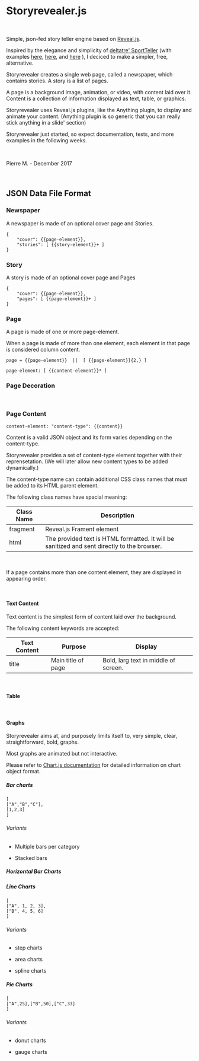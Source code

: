 Storyrevealer.js
================

 

Simple, json-fed story teller engine based on [Reveal.js](http://revealjs.com).

Inspired by the elegance and simplicity of [deltatre'
SportTeller](http://www.deltatre.com/online-solutions/sportteller/) (with
examples
[here](http://www.europeantour.com/sportteller/us-open-day-4-in-numbers.html),
[here](http://www.gaa.ie/sportteller-content/stories/1/1/55b33bda-d289-41a6-ba6e-a3e094201f36/index.html#Slide_2),
and
[here](http://www.europeantour.com/sportteller/bmw-pga-championship-day-1-in-numbers.html)
), I deciced to make a simpler, free, alternative.

Storyrevealer creates a single web page, called a newspaper, which contains
stories. A story is a list of pages.

A page is a background image, animation, or video, with content laid over it.
Content is a collection of information displayed as text, table, or graphics.

Storyrevealer uses Reveal.js plugins, like the Anything plugin, to display and
animate your content. (Anything plugin is so generic that you can really stick
anything in a slide' section)

Storyrevealer just started, so expect documentation, tests, and more examples in
the following weeks.

 

Pierre M. - December 2017

 

JSON Data File Format
---------------------

### Newspaper

A newspaper is made of an optional cover page and Stories.

~~~~~~~~~~~~~~~~~~~~~~~~~~~~~~~~~~~~~~~~~~~~~~~~~~~~~~~~~~~~~~~~~~~~~~~~~~~~~~~~
{
    "cover": {{page-element}},
    "stories": [ {{story-element}}+ ]
}
~~~~~~~~~~~~~~~~~~~~~~~~~~~~~~~~~~~~~~~~~~~~~~~~~~~~~~~~~~~~~~~~~~~~~~~~~~~~~~~~

### Story

A story is made of an optional cover page and Pages

~~~~~~~~~~~~~~~~~~~~~~~~~~~~~~~~~~~~~~~~~~~~~~~~~~~~~~~~~~~~~~~~~~~~~~~~~~~~~~~~
{
    "cover": {{page-element}},
    "pages": [ {{page-element}}+ ]
}
~~~~~~~~~~~~~~~~~~~~~~~~~~~~~~~~~~~~~~~~~~~~~~~~~~~~~~~~~~~~~~~~~~~~~~~~~~~~~~~~

### Page

A page is made of one or more page-element.

When a page is made of more than one element, each element in that page is
considered column content.

~~~~~~~~~~~~~~~~~~~~~~~~~~~~~~~~~~~~~~~~~~~~~~~~~~~~~~~~~~~~~~~~~~~~~~~~~~~~~~~~
page = {{page-element}}  ||  [ {{page-element}}{2,} ]
~~~~~~~~~~~~~~~~~~~~~~~~~~~~~~~~~~~~~~~~~~~~~~~~~~~~~~~~~~~~~~~~~~~~~~~~~~~~~~~~

~~~~~~~~~~~~~~~~~~~~~~~~~~~~~~~~~~~~~~~~~~~~~~~~~~~~~~~~~~~~~~~~~~~~~~~~~~~~~~~~
page-element: [ {{content-element}}* ]
~~~~~~~~~~~~~~~~~~~~~~~~~~~~~~~~~~~~~~~~~~~~~~~~~~~~~~~~~~~~~~~~~~~~~~~~~~~~~~~~

### Page Decoration

 

### Page Content

~~~~~~~~~~~~~~~~~~~~~~~~~~~~~~~~~~~~~~~~~~~~~~~~~~~~~~~~~~~~~~~~~~~~~~~~~~~~~~~~
content-element: "content-type": {{content}}
~~~~~~~~~~~~~~~~~~~~~~~~~~~~~~~~~~~~~~~~~~~~~~~~~~~~~~~~~~~~~~~~~~~~~~~~~~~~~~~~

Content is a valid JSON object and its form varies depending on the
content-type.

Storyrevealer provides a set of content-type element together with their
reprensetation. (We will later allow new content types to be added dynamically.)

The content-type name can contain additional CSS class names that must be added
to its HTML parent element.

The following class names have spacial meaning:

| Class Name | Description                                                                                 |
|------------|---------------------------------------------------------------------------------------------|
| fragment   | Reveal.js Frament element                                                                   |
| html       | The provided text is HTML formatted. It will be sanitized and sent directly to the browser. |

 

If a page contains more than one content element, they are displayed in
appearing order.

 

#### Text Content

Text content is the simplest form of content laid over the background.

The following content keywords are  accepted:

| Text Content | Purpose            | Display                              |
|--------------|--------------------|--------------------------------------|
| title        | Main title of page | Bold, larg text in middle of screen. |

 

#### Table

 

#### Graphs

Storyrevealer aims at, and purposely limits itself to, very simple, clear,
straightforward, bold, graphs.

Most graphs are animated but not interactive.

Please refer to [Chart.js documentation](http://www.chartjs.org) for detailed
information on chart object format.

##### Bar charts

~~~~~~~~~~~~~~~~~~~~~~~~~~~~~~~~~~~~~~~~~~~~~~~~~~~~~~~~~~~~~~~~~~~~~~~~~~~~~~~~
[
["A","B","C"],
[1,2,3]
]
~~~~~~~~~~~~~~~~~~~~~~~~~~~~~~~~~~~~~~~~~~~~~~~~~~~~~~~~~~~~~~~~~~~~~~~~~~~~~~~~

###### Variants

-   Multiple bars per category

-   Stacked bars

##### Horizontal Bar Charts

##### Line Charts

~~~~~~~~~~~~~~~~~~~~~~~~~~~~~~~~~~~~~~~~~~~~~~~~~~~~~~~~~~~~~~~~~~~~~~~~~~~~~~~~
[
["A", 1, 2, 3],
["B", 4, 5, 6]
]
~~~~~~~~~~~~~~~~~~~~~~~~~~~~~~~~~~~~~~~~~~~~~~~~~~~~~~~~~~~~~~~~~~~~~~~~~~~~~~~~

###### Variants

-   step charts

-   area charts

-   spline charts

##### Pie Charts

~~~~~~~~~~~~~~~~~~~~~~~~~~~~~~~~~~~~~~~~~~~~~~~~~~~~~~~~~~~~~~~~~~~~~~~~~~~~~~~~
[
["A",25],["B",50],["C",33]
]
~~~~~~~~~~~~~~~~~~~~~~~~~~~~~~~~~~~~~~~~~~~~~~~~~~~~~~~~~~~~~~~~~~~~~~~~~~~~~~~~

###### Variants

-   donut charts

-   gauge charts

 
